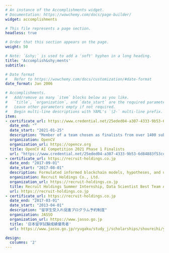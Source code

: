 ```yaml
---
# An instance of the Accomplishments widget.
# Documentation: https://wowchemy.com/docs/page-builder/
widget: accomplishments

# This file represents a page section.
headless: true

# Order that this section appears on the page.
weight: 50

# Note: `&shy;` is used to add a 'soft' hyphen in a long heading.
title: 'Accomplish&shy;ments'
subtitle:

# Date format
#   Refer to https://wowchemy.com/docs/customization/#date-format
date_format: Jan 2006

# Accomplishments.
#   Add/remove as many `item` blocks below as you like.
#   `title`, `organization`, and `date_start` are the required parameters.
#   Leave other parameters empty if not required.
#   Begin multi-line descriptions with YAML's `|2-` multi-line prefix.
item:
- certificate_url: https://www.credential.net/25eded04-a307-4333-9b53-6d84883f53cd#gs.2yle88
  date_end: ""
  date_start: "2021-01-25"
  description: "Member of a team chosen as finalists from over 1400 submissions in OpenCV AI Competition 2021."
  organization: OpenCV
  organization_url: https://opencv.org
  title: OpenCV AI Competition 2021 Phase 1 Finalists
  url: "https://www.credential.net/25eded04-a307-4333-9b53-6d84883f53cd#gs.2yle88"
- certificate_url: https://recruit-holdings.co.jp
  date_end: "2017-09-01"
  date_start: "2017-08-01"
  description: Formulated informed blockchain models, hypotheses, and use cases.
  organization: Recruit Holdings Co., Ltd.
  organization_url: https://recruit-holdings.co.jp
  title: Recruit Holdings Summer Internship, Data Scientist Best Team Awards, Best Student Awards
  url: https://recruit-holdings.co.jp
- certificate_url: https://recruit-holdings.co.jp
  date_end: "2017-03-01"
  date_start: "2013-04-01"
  description: "留学生受入れ促進プログラム予約制度"
  organization: JASSO
  organization_url: https://www.jasso.go.jp
  title: '日本留学試験成績優秀者'
  url: https://www.jasso.go.jp/ryugaku/study_j/scholarships/shoureihi/yoyakuseido

design:
  columns: '2' 
---
```


